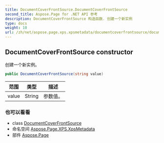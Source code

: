 ```yaml
---
title: DocumentCoverFrontSource.DocumentCoverFrontSource
second_title: Aspose.Page for .NET API 参考
description: DocumentCoverFrontSource 构造函数. 创建一个新实例
type: docs
weight: 10
url: /zh/net/aspose.page.xps.xpsmetadata/documentcoverfrontsource/documentcoverfrontsource/
---
```

## DocumentCoverFrontSource constructor

创建一个新实例。

```csharp
public DocumentCoverFrontSource(string value)
```

| 范围 | 类型 | 描述 |
| --- | --- | --- |
| value | String | 参数值。 |

### 也可以看看

* class [DocumentCoverFrontSource](../)
* 命名空间 [Aspose.Page.XPS.XpsMetadata](../../documentcoverfrontsource/)
* 部件 [Aspose.Page](../../../)


